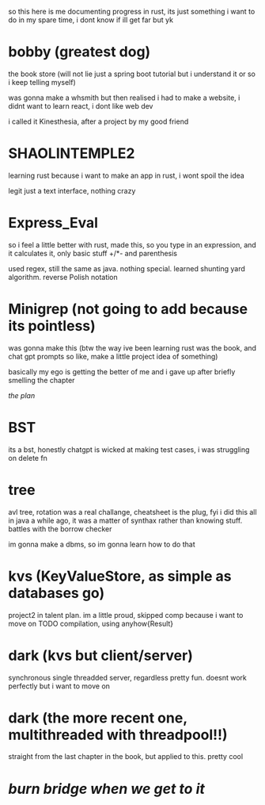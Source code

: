 

 so this here is me documenting progress in rust, its just something i want to do in my spare time, i dont know if ill get far but yk
 

# bobby (greatest dog)
the book store (will not lie just a spring boot tutorial but i understand it or so i keep telling myself)

was gonna make a whsmith but then realised i had to make a website, i didnt want to learn react, i dont like web dev

i called it Kinesthesia, after a project by my good friend

# SHAOLINTEMPLE2

learning rust because i want to make an app in rust, i wont spoil the idea

legit just a text interface, nothing crazy

# Express_Eval

so i feel a little better with rust, made this, so you type in an expression, and it calculates it, only basic stuff +/*- and parenthesis

used regex, still the same as java. nothing special. learned shunting yard algorithm. reverse Polish notation 

# Minigrep (not going to add because its pointless)

was gonna make this (btw the way ive been learning rust was the book, and chat gpt prompts so like, make a little project idea of something)

basically my ego is getting the better of me and i gave up after briefly smelling the chapter

*the plan*
# BST

its a bst, honestly chatgpt is wicked at making test cases, i was struggling on delete fn 


# tree

avl tree, rotation was a real challange, cheatsheet is the plug, fyi i did this all in java a while ago, it was a matter of synthax rather than knowing stuff. battles with the borrow checker

im gonna make a dbms, so im gonna learn how to do that

# kvs (KeyValueStore, as simple as databases go)

project2 in talent plan. im a little proud, skipped comp because i want to move on TODO compilation, using anyhow{Result}

# dark (kvs but client/server)

synchronous single threadded server, regardless pretty fun. doesnt work perfectly but i want to move on

# dark (the more recent one, multithreaded with threadpool!!)

straight from the last chapter in the book, but applied to this. pretty cool

# *burn bridge when we get to it*



